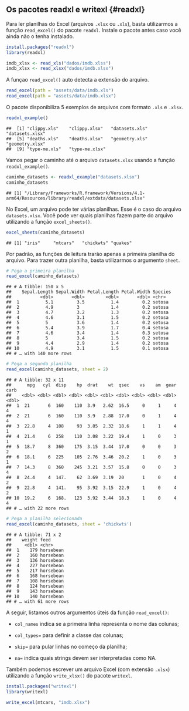 ## Os pacotes readxl e writexl {#readxl}

Para ler planilhas do Excel (arquivos `.xlsx` ou `.xls`), basta utilizarmos a função `read_excel()` do pacote `readxl`. Instale o pacote antes caso você ainda não o tenha instalado.





```r
install.packages("readxl")
library(readxl)

imdb_xlsx <- read_xls("dados/imdb.xlss")
imdb_xlsx <- read_xlsx("dados/imdb.xlsx")
```

A funçao `read_excel()` auto detecta a extensão do arquivo.


```r
read_excel(path = "assets/data/imdb.xls")
read_excel(path = "assets/data/imdb.xlsx")
```

O pacote disponibiliza 5 exemplos de arquivos com formato `.xls` e `.xlsx`.


```r
readxl_example()
```

```
##  [1] "clippy.xls"    "clippy.xlsx"   "datasets.xls"  "datasets.xlsx"
##  [5] "deaths.xls"    "deaths.xlsx"   "geometry.xls"  "geometry.xlsx"
##  [9] "type-me.xls"   "type-me.xlsx"
```

Vamos pegar o caminho até o arquivo `datasets.xlsx` usando a função `readxl_example()`. 


```r
caminho_datasets <- readxl_example("datasets.xlsx")
caminho_datasets
```

```
## [1] "/Library/Frameworks/R.framework/Versions/4.1-arm64/Resources/library/readxl/extdata/datasets.xlsx"
```

No Excel, um arquivo pode ter várias planilhas. Esse é o caso do arquivo `datasets.xlsx`. Você pode ver quais planilhas fazem parte do arquivo utilizando a função `excel_sheets()`.


```r
excel_sheets(caminho_datasets)
```

```
## [1] "iris"     "mtcars"   "chickwts" "quakes"
```

Por padrão, as funções de leitura trarão apenas a primeira planilha do arquivo. Para trazer outra planilha, basta utilizarmos o argumento `sheet`.


```r
# Pega a primeira planilha
read_excel(caminho_datasets)
```

```
## # A tibble: 150 x 5
##    Sepal.Length Sepal.Width Petal.Length Petal.Width Species
##           <dbl>       <dbl>        <dbl>       <dbl> <chr>  
##  1          5.1         3.5          1.4         0.2 setosa 
##  2          4.9         3            1.4         0.2 setosa 
##  3          4.7         3.2          1.3         0.2 setosa 
##  4          4.6         3.1          1.5         0.2 setosa 
##  5          5           3.6          1.4         0.2 setosa 
##  6          5.4         3.9          1.7         0.4 setosa 
##  7          4.6         3.4          1.4         0.3 setosa 
##  8          5           3.4          1.5         0.2 setosa 
##  9          4.4         2.9          1.4         0.2 setosa 
## 10          4.9         3.1          1.5         0.1 setosa 
## # … with 140 more rows
```

```r
# Pega a segunda planilha
read_excel(caminho_datasets, sheet = 2)
```

```
## # A tibble: 32 x 11
##      mpg   cyl  disp    hp  drat    wt  qsec    vs    am  gear  carb
##    <dbl> <dbl> <dbl> <dbl> <dbl> <dbl> <dbl> <dbl> <dbl> <dbl> <dbl>
##  1  21       6  160    110  3.9   2.62  16.5     0     1     4     4
##  2  21       6  160    110  3.9   2.88  17.0     0     1     4     4
##  3  22.8     4  108     93  3.85  2.32  18.6     1     1     4     1
##  4  21.4     6  258    110  3.08  3.22  19.4     1     0     3     1
##  5  18.7     8  360    175  3.15  3.44  17.0     0     0     3     2
##  6  18.1     6  225    105  2.76  3.46  20.2     1     0     3     1
##  7  14.3     8  360    245  3.21  3.57  15.8     0     0     3     4
##  8  24.4     4  147.    62  3.69  3.19  20       1     0     4     2
##  9  22.8     4  141.    95  3.92  3.15  22.9     1     0     4     2
## 10  19.2     6  168.   123  3.92  3.44  18.3     1     0     4     4
## # … with 22 more rows
```

```r
# Pega a planilha selecionada
read_excel(caminho_datasets, sheet = 'chickwts')
```

```
## # A tibble: 71 x 2
##    weight feed     
##     <dbl> <chr>    
##  1    179 horsebean
##  2    160 horsebean
##  3    136 horsebean
##  4    227 horsebean
##  5    217 horsebean
##  6    168 horsebean
##  7    108 horsebean
##  8    124 horsebean
##  9    143 horsebean
## 10    140 horsebean
## # … with 61 more rows
```

A seguir, listamos outros argumentos úteis da função `read_excel()`:

- `col_names` indica se a primeira linha representa o nome das colunas;

- `col_types=` para definir a classe das colunas;

- `skip=` para pular linhas no começo da planilha;

- `na=` indica quais strings devem ser interpretadas como NA.

Também podemos escrever um arquivo Excel (com extensão `.xlsx`) utilizando a função `write_xlsx()` do pacote `writexl`.


```r
install.packages("writexl")
library(writexl)

write_excel(mtcars, "imdb.xlsx")
```

